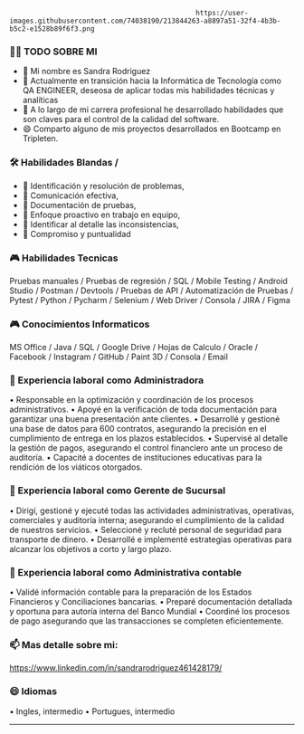                                                   https://user-images.githubusercontent.com/74038190/213844263-a8897a51-32f4-4b3b-b5c2-e1528b89f6f3.png

### 👩‍💻 TODO SOBRE MI

- 👋 Mi nombre es Sandra Rodriguez
- 👀 Actualmente en transición hacia la Informática de Tecnología como QA ENGINEER, deseosa de aplicar todas mis habilidades técnicas y analíticas
- 🌱 A lo largo de mi carrera profesional he desarrollado habilidades que son claves para el control de la calidad del software.
- 😄 Comparto alguno de mis proyectos desarrollados en Bootcamp en Tripleten.

### 🛠️ Habilidades Blandas /  

- 👀 Identificación y resolución de problemas,
- 👀 Comunicación efectiva,
- 👀 Documentación de pruebas,
- 👀 Enfoque proactivo en trabajo en equipo,
- 👀 Identificar al detalle las inconsistencias,
- 👀 Compromiso y puntualidad 
 
### 🎮 Habilidades Tecnicas

Pruebas manuales / Pruebas de regresión / SQL / Mobile Testing  /  Android Studio / Postman / Devtools /  Pruebas de API / Automatización de Pruebas / Pytest / Python /   Pycharm  / Selenium  /  Web Driver /  Consola /  JIRA /  Figma  

### 🎮 Conocimientos Informaticos

MS Office /  Java /  SQL /  Google Drive /  Hojas de Calculo /  Oracle  / Facebook /  Instagram /  GitHub /  Paint 3D /  Consola /  Email 

### 👋 Experiencia laboral como Administradora 

•	Responsable en la optimización y coordinación de los procesos administrativos.
•	Apoyé en la verificación de toda documentación para garantizar una buena presentación ante clientes.
•	Desarrollé y gestioné una base de datos para 600 contratos, asegurando la precisión en el cumplimiento de entrega en los plazos establecidos.
•	Supervisé al detalle la gestión de pagos, asegurando el control financiero ante un proceso de auditoría.
•	Capacité a docentes de instituciones educativas para la rendición de los viáticos otorgados. 

### 👋 Experiencia laboral como Gerente de Sucursal

•	Dirigí, gestioné y ejecuté todas las actividades administrativas, operativas, comerciales y auditoría interna; asegurando el cumplimiento de la calidad de nuestros servicios.
•	Seleccioné y recluté personal de seguridad para transporte de dinero.
•	Desarrollé e implementé estrategias operativas para alcanzar los objetivos a corto y largo plazo.

### 👋 Experiencia laboral como Administrativa contable

•	Validé información contable para la preparación de los Estados Financieros y Conciliaciones bancarias.
•	Preparé documentación detallada y oportuna para autoría interna del Banco Mundial
•	Coordiné los procesos de pago asegurando que las transacciones se completen eficientemente.  

### 📫 Mas detalle sobre mi: 

https://www.linkedin.com/in/sandrarodriguez461428179/

### 😄 Idiomas

•	Ingles, intermedio
•	Portugues, intermedio

---






<!---
Sandrarodriguezrey/Sandrarodriguezrey is a ✨ special ✨ repository because its `README.md` (this file) appears on your GitHub profile.
You can click the Preview link to take a look at your changes.
--->
